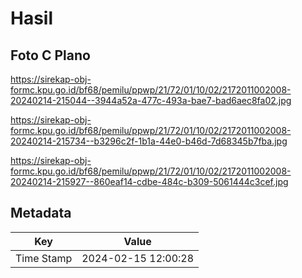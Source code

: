 # Hasil

## Foto C Plano

https://sirekap-obj-formc.kpu.go.id/bf68/pemilu/ppwp/21/72/01/10/02/2172011002008-20240214-215044--3944a52a-477c-493a-bae7-bad6aec8fa02.jpg

https://sirekap-obj-formc.kpu.go.id/bf68/pemilu/ppwp/21/72/01/10/02/2172011002008-20240214-215734--b3296c2f-1b1a-44e0-b46d-7d68345b7fba.jpg

https://sirekap-obj-formc.kpu.go.id/bf68/pemilu/ppwp/21/72/01/10/02/2172011002008-20240214-215927--860eaf14-cdbe-484c-b309-5061444c3cef.jpg


## Metadata

| Key        | Value               |
| ---------- | ------------------- |
| Time Stamp | 2024-02-15 12:00:28 |



